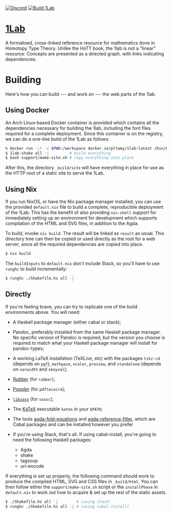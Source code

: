 [![Discord](https://img.shields.io/discord/914172963157323776?label=Discord&logo=discord)](https://discord.gg/NvXkUVYcxV)
[![Build 1Lab](https://github.com/plt-amy/cubical-1lab/actions/workflows/build.yml/badge.svg)](https://github.com/plt-amy/cubical-1lab/actions/workflows/build.yml)

# [1Lab](https://cubical.1lab.dev)

A formalised, cross-linked reference resource for mathematics done in
Homotopy Type Theory. Unlike the HoTT book, the 1lab is not a “linear”
resource: Concepts are presented as a directed graph, with links
indicating dependencies.

# Building

Here's how you can build --- and work on --- the web parts of the 1lab.

## Using Docker

An Arch Linux-based Docker container is provided which contains all the
dependencies necessary for building the 1lab, including the font files
required for a complete deployment. Since this container is on the
registry, we can do a one-line build of the 1Lab as follows:

```bash
% docker run -it -v $PWD:/workspace docker.io/pltamy/1lab:latest /bin/bash -i
$ 1lab-shake all -j         # build everything
$ bash support/make-site.sh # copy everything into place
```

After this, the directory `_build/site` will have everything in place
for use as the HTTP root of a static site to serve the 1Lab.

## Using Nix

If you run NixOS, or have the Nix package manager installed, you can use
the provided `default.nix` file to build a complete, reproducible
deployment of the 1Lab. This has the benefit of also providing
`nix-shell` support for immediately setting up an environment for
development which supports compilation of the HTML and SVG files, in
addition to the Agda.

To build, invoke `nix build`. The result will be linked as `result` as
usual. This directory tree can then be copied or used directly as the
root for a web server, since all the required dependencies are copied
into place.

```bash
$ nix build
```

The `buildInputs` to `default.nix` _don't_ include Stack, so you'll have
to use `runghc` to build incrementally:

```bash
$ runghc ./Shakefile.hs all -j
```

## Directly

If you're feeling brave, you can try to replicate one of the build
environments above. You will need:

- A Haskell package manager (either cabal or stack);

- Pandoc, preferably installed from the same Haskell package manager. No
specific version of Pandoc is required, but the version you choose is
required to match what your Haskell package manager will install for
pandoc-types;

- A working LaTeX installation (TeXLive, etc) with the packages
`tikz-cd` (depends on `pgf`), `mathpazo`, `xcolor`, `preview`, and
`standalone` (depends on `varwidth` and `xkeyval`);

- [Rubber] (for `rubber`);
- [Poppler] (for `pdftocairo`);
- [`libsass`] (for `sassc`);
- The [KaTeX] executable `katex` in your `$PATH`;
- The tools [agda-fold-equations] and [agda-reference-filter], which are
Cabal packages and can be installed however you prefer

- If you're using Stack, that's all. If using cabal-install, you're
going to need the following Haskell packages:
  + Agda
  + shake
  + tagsoup
  + uri-encode

[Rubber]: https://github.com/petrhosek/rubber
[Poppler]: https://poppler.freedesktop.org/
[KaTeX]: https://katex.org
[agda-fold-equations]: https://git.amelia.how/amelia/agda-fold-equations.git
[agda-reference-filter]: https://git.amelia.how/amelia/agda-reference-filter.git
[`libsass`]: https://www.google.com/search?client=firefox-b-d&q=sassc

If everything is set up properly, the following command should work to
produce the compiled HTML, SVG and CSS files in `_build/html`. You can
then follow either the `support/make-site.sh` script or the
`installPhase` in `default.nix` to work out how to acquire & set up the
rest of the static assets.

```bash
$ ./Shakefile.hs all -j        # (using stack)
$ runghc ./Shakefile.hs all -j # (using cabal-install)
```
